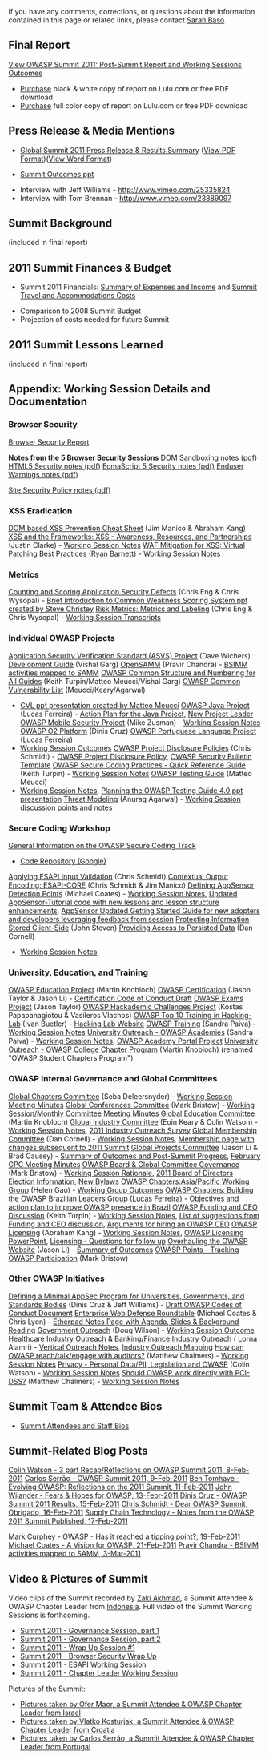 If you have any comments, corrections, or questions about the
information contained in this page or related links, please contact
[Sarah Baso](mailto:sarah.baso@owasp.org)

## Final Report

[View OWASP Summit 2011: Post-Summit Report and Working Sessions
Outcomes](http://sl.owasp.org/summit2011_finalreport)

  - [Purchase](http://www.lulu.com/product/paperback/owasp-summit-2011-post-summit-report-and-working-session-outcomes/16364260)
    black & white copy of report on Lulu.com or free PDF download
  - [Purchase](http://www.lulu.com/product/paperback/owasp-summit-2011-post-summit-report-and-working-session-outcomes/16364260)
    full color copy of report on Lulu.com or free PDF download

## Press Release & Media Mentions

  - [Global Summit 2011 Press Release & Results
    Summary](Summit_2011/Summit_Results_Summary "wikilink") ([View PDF
    Format](http://www.owasp.org/images/2/27/OWASP_Summit_2011_Results.pdf))([View
    Word
    Format](http://www.owasp.org/images/5/54/OWASP_Summit_2011_Results.docx))

<!-- end list -->

  - [Summit Outcomes ppt](Media:Summit_Outcomes.pptx "wikilink")

<!-- end list -->

  - Interview with Jeff Williams - <http://www.vimeo.com/25335824>
  - Interview with Tom Brennan - <http://www.vimeo.com/23889097>

## Summit Background

(included in final report)

## 2011 Summit Finances & Budget

  - Summit 2011 Financials: [Summary of Expenses and
    Income](https://spreadsheets.google.com/ccc?key=0ApZ9zE0hx0LNdFBXS3k3aGdSdTYwQ2dfbmhjaEdUTEE&hl=en)
    and [Summit Travel and Accommodations
    Costs](https://spreadsheets.google.com/a/owasp.org/ccc?key=0ApZ9zE0hx0LNdGJuVDlCU2xaUm9sc2pGMFEydXhYVWc&hl=en#gid=0)

<!-- end list -->

  - Comparison to 2008 Summit Budget
  - Projection of costs needed for future Summit

## 2011 Summit Lessons Learned

(included in final report)

## Appendix: Working Session Details and Documentation

### Browser Security

[Browser Security
Report](https://docs.google.com/document/d/1KcdJKBG_ZMuqWoy6RQRS6HNsKgXkGbuayEjK-PXwD2U/edit?hl=en_US&authkey=CKy3gO8M)

**Notes from the 5 Browser Security Sessions**
[DOM Sandboxing notes
(pdf)](http://www.owasp.org/images/0/06/OWASPSummit2011DOMSandboxingBrowserSecurityTrack.pdf)
[HTML5 Security notes
(pdf)](http://www.owasp.org/images/c/cd/OWASPSummit2011HTML5SecurityBrowserSecurityTrack.pdf)
[EcmaScript 5 Security notes
(pdf)](http://www.owasp.org/images/f/f7/OWASPSummit2011EcmaScript5SecurityBrowserSecurityTrack.pdf)
[Enduser Warnings notes
(pdf)](http://www.owasp.org/images/f/f7/OWASPSummit2011EnduserWarningsBrowserSecurityTrack.pdf)

[Site Security Policy notes
(pdf)](http://www.owasp.org/images/6/6d/OWASPSummit2011SiteSecurityPolicyBrowserSecurityTrack.pdf)

### XSS Eradication

[DOM based XSS Prevention Cheat
Sheet](https://www.owasp.org/index.php/DOM_based_XSS_Prevention_Cheat_Sheet)
(Jim Manico & Abraham Kang)
[XSS and the Frameworks: XSS - Awareness, Resources, and
Partnerships](Summit_2011_Working_Sessions/Session009 "wikilink")
(Justin Clarke) - [Working Session
Notes](https://docs.google.com/document/d/1Qxj9_mV3Ocl1klTH0PQivi9SQS0C9Mc6AYkxsAEidgM/edit?hl=en_US&authkey=CMPpvKkO)
[WAF Mitigation for XSS: Virtual Patching Best
Practices](Summit_2011_Working_Sessions/Session043 "wikilink") (Ryan
Barnett) - [Working Session
Notes](https://docs.google.com/document/d/1gx5LAFfU07IOR5BtgDRUBF3CetsABXsuCECoGGa4Xqo/edit?hl=en_US&authkey=CLvq7M0H)

### Metrics

[Counting and Scoring Application Security
Defects](Summit_2011_Working_Sessions/Session058 "wikilink") (Chris Eng
& Chris Wysopal) - [Brief Introduction to Common Weakness Scoring System
ppt created by Steve
Christey](https://docs.google.com/leaf?id=0B5Z9zE0hx0LNMzNmMTViZjgtZTZhNy00ZjQ3LTgxNzQtMDQ4YWM3Njc4NzFi&hl=en_US&authkey=CM_-3OQB)
[Risk Metrics: Metrics and
Labeling](Summit_2011_Working_Sessions/Session055 "wikilink") (Chris Eng
& Chris Wysopal) - [Working Session
Transcripts](https://docs.google.com/document/d/1OWKzMuqjabrXYaVhdMvcLbLbBtLjPRuq2iXxNZBqBHM/edit?hl=en_US&authkey=CNin8vsH)

### Individual OWASP Projects

[Application Security Verification Standard (ASVS)
Project](ASVS "wikilink") (Dave Wichers)
[Development Guide](Projects/OWASP_Development_Guide "wikilink") (Vishal
Garg)
[OpenSAMM](http://www.opensamm.org/) (Pravir Chandra) - [BSIMM
activities mapped to
SAMM](http://www.opensamm.org/2011/03/bsimm-activities-mapped-to-samm/)
[OWASP Common Structure and Numbering for All
Guides](OWASP_Common_Numbering_Project "wikilink") (Keith Turpin/Matteo
Meucci/Vishal Garg)
[OWASP Common Vulnerability
List](OWASP_Common_Numbering_Project "wikilink") (Meucci/Keary/Agarwal)
- [CVL ppt presentation created by Matteo
Meucci](https://docs.google.com/viewer?a=v&pid=explorer&chrome=true&srcid=0B5Z9zE0hx0LNOTkzNmYwN2YtNWZmZC00NjdhLTk1ZjMtMmU5NjQ5ZThhYmVl&hl=en_US&authkey=CNPQ4LkG)
[OWASP Java Project](OWASP_Java_Project "wikilink") (Lucas Ferreira) -
[Action Plan for the Java
Project](Summit_2011_Working_Sessions/Session053/Deliverable_1 "wikilink"),
[New Project
Leader](Summit_2011_Working_Sessions/Session053/Deliverable_2 "wikilink")
[OWASP Mobile Security
Project](OWASP_Mobile_Security_Project "wikilink") (Mike Zusman) -
[Working Session
Notes](https://docs.google.com/document/d/1vDB6FMCFHLqpEfB-SPlG0hliKak8flnUvJ1fwZPa-qM/edit?hl=en_US&authkey=CI_Mj4wJ)
[OWASP O2 Platform](OWASP_O2_Platform "wikilink") (Dinis Cruz)
[OWASP Portuguese Language
Project](OWASP_Portuguese_Language_Project "wikilink") (Lucas Ferreira)
- [Working Session
Outcomes](Summit_2011_Working_Sessions/Session048/Deliverable_1 "wikilink")
[OWASP Project Disclosure
Policies](Summit_2011_Working_Sessions/Session203 "wikilink") (Chris
Schmidt) - [OWASP Project Disclosure
Policy](Summit_2011_Working_Sessions/Session203/Deliverable_1 "wikilink"),
[OWASP Security Bulletin
Template](Summit_2011_Working_Sessions/Session203/Deliverable_2 "wikilink")
[OWASP Secure Coding Practices - Quick Reference
Guide](OWASP_Secure_Coding_Practices_-_Quick_Reference_Guide "wikilink")
(Keith Turpin) - [Working Session
Notes](https://docs.google.com/document/d/12SMf5i0zRSYEeHfYrJtWHSqy-dnSZq72OkTaMa_UM3U/edit?hl=en_US&authkey=CNjU_5oP)
[OWASP Testing Guide](OWASP_Testing_Project "wikilink") (Matteo Meucci)
- [Working Session
Notes](https://docs.google.com/document/d/11vERv8lf0xrEgdi37iLbuJL2rqjAsgP8icoE4rMtL50/edit?hl=en_US&authkey=CPLqrfoJ),
[Planning the OWASP Testing Guide 4.0 ppt
presentation](https://docs.google.com/viewer?a=v&pid=explorer&chrome=true&srcid=0B5Z9zE0hx0LNMWVmZTE5ZTctOTZkYy00MGZiLWE1N2UtNDE1NjEwZDg2MGRi&hl=en_US&authkey=CJfF-KwL)
[Threat Modeling](Threat_Modeling "wikilink") (Anurag Agarwal) -
[Working Session discussion points and
notes](https://docs.google.com/document/d/1QnCgW7Sr1cGx6cg3EKOqxhvNyx9G6xmFP5Mksebd3Ts/edit?hl=en_US&authkey=CLexzjE)

### Secure Coding Workshop

[General Information on the OWASP Secure Coding
Track](:Category:Summit_2011_OWASP_Secure_Coding_Workshop_Track "wikilink")
- [Code Repository
(Google)](https://code.google.com/p/secure-coding-workshop/)

[Applying ESAPI Input
Validation](Summit_2011_Working_Sessions/Applying_ESAPI_Input_Validation "wikilink")
(Chris Schmidt)
[Contextual Output Encoding:
ESAPI-CORE](Summit_2011_Working_Sessions/Session034 "wikilink") (Chris
Schmidt & Jim Manico)
[Defining AppSensor Detection
Points](Summit_2011_Working_Sessions/Session026 "wikilink") (Michael
Coates) - [Working Session
Notes](https://lists.owasp.org/pipermail/owasp-appsensor-project/2011-February/000208.html),
[Updated AppSensor-Tutorial code with new lessons and lesson structure
enhancements](http://code.google.com/p/appsensor/source/browse/#svn%2Ftrunk%2FAppSensor-Tutorial),
[AppSensor Updated Getting Started Guide for new adopters and developers
leveraging feedback from
session](https://www.owasp.org/index.php/AppSensor_Developer_Guide)
[Protecting Information Stored
Client-Side](Summit_2011_Working_Sessions/Session028 "wikilink") (John
Steven)
[Providing Access to Persisted
Data](Summit_2011_Working_Sessions/Session030 "wikilink") (Dan Cornell)
- [Working Session
Notes](https://docs.google.com/document/d/1bdmsNimmANJnRaVOpxYL1jVGutEMF84cK_iSjhSo40o/edit?hl=en_US&authkey=CIfD594I)

### University, Education, and Training

[OWASP Education Project](:Category:OWASP_Education_Project "wikilink")
(Martin Knobloch)
[OWASP
Certification](OWASP_Working_Session_-_OWASP_Certification "wikilink")
(Jason Taylor & Jason Li) - [Certification Code of Conduct
Draft](https://docs.google.com/viewer?a=v&pid=explorer&chrome=true&srcid=0B5Z9zE0hx0LNMTlkMDUxNGEtZmM1MS00ODI2LWEwMDYtMjU1Nzc4ZWEwYmJk&hl=en_US&authkey=CNbHmJkP)
[OWASP Exams Project](OWASP_Exams_Project "wikilink") (Jason Taylor)
[OWASP Hackademic Challenges
Project](OWASP_Hackademic_Challenges_Project "wikilink") (Kostas
Papapanagiotou & Vasileros Vlachos)
[OWASP Top 10 Training in
Hacking-Lab](Summit_2011_Working_Sessions/Session069 "wikilink") (Ivan
Buetler) - [Hacking Lab Website](https://www.hacking-lab.com/)
[OWASP Training](OWASP_Training "wikilink") (Sandra Paiva) - [Working
Session
Notes](https://docs.google.com/viewer?a=v&pid=explorer&chrome=true&srcid=0B5Z9zE0hx0LNY2I5M2YwMjMtMGJjNi00ZjZkLWJkYmUtZmU0YjhjNjc4NzYx&hl=en_US&authkey=COzlt4cC)
[University Outreach - OWASP Academies](OWASP_Academies "wikilink")
(Sandra Paiva) - [Working Session
Notes](https://docs.google.com/viewer?a=v&pid=explorer&chrome=true&srcid=0B5Z9zE0hx0LNZGE2MmE4MjAtYmEwYS00M2NmLTk2ZjYtNmM3ODc2MDQyODBm&hl=en_US&authkey=CPHdmtIB),
[OWASP Academy Portal
Project](OWASP_Academy_Portal_Project "wikilink")
[University Outreach - OWASP College Chapter
Program](OWASP_Student_Chapters_Program "wikilink") (Martin Knobloch)
(renamed "OWASP Student Chapters Program")

### OWASP Internal Governance and Global Committees

[Global Chapters Committee](Global_Chapters_Committee "wikilink") (Seba
Deleersnyder) - [Working Session Meeting
Minutes](Summit_2011_Working_Sessions/Session018/Deliverable_1 "wikilink")
[Global Conferences Committee](Global_Conferences_Committee "wikilink")
(Mark Bristow) - [Working Session/Monthly Committee Meeting
Minutes](https://docs.google.com/a/owasp.org/document/d/1-dlyY97XAiDSphFA3rSedc_19rp3r7vfiH1L34wezpU/edit?hl=en_US)
[Global Education Committee](Global_Education_Committee "wikilink")
(Martin Knobloch)
[Global Industry Committee](Global_Industry_Committee "wikilink") (Eoin
Keary & Colin Watson) - [Working Session
Notes](https://docs.google.com/document/d/1XtFXZuyzCmRAxMTwmtSmz4zQ9m7yAdqOFO7c0PLYDLw/edit?hl=en_US&authkey=CPPl898J),
[2011 Industry Outreach
Survey](https://www.surveymonkey.com/s/SCJBX7R)
[Global Membership Committee](Global_Membership_Committee "wikilink")
(Dan Cornell) - [Working Session
Notes](https://docs.google.com/document/d/1lsoExx4UW-dpjRgRlZaJq0BQPf4lRxRQPI56McMfUBs/edit?hl=en_US&authkey=COO8kd4E),
[Membership page with changes subsequent to 2011
Summit](Membership "wikilink")
[Global Projects Committee](Global_Projects_Committee "wikilink") (Jason
Li & Brad Causey) - [Summary of Outcomes and Post-Summit
Progress](GPC_2011_Summit_Outcomes "wikilink"), [February GPC Meeting
Minutes](https://lists.owasp.org/pipermail/global-projects-committee/2011-February/001777.html)
[OWASP Board & Global Committee
Governance](Summit_2011_Working_Sessions/Session013 "wikilink") (Mark
Bristow) - [Working Session
Rationale](Talk:Summit_2011_Working_Sessions/Session013 "wikilink"),
[2011 Board of Directors Election
Information](Membership/2011Election "wikilink"), [New
Bylaws](https://docs.google.com/a/owasp.org/document/d/1r_hS2ioEBcNOKqmEjSJmlLUOdQEb5qPb_0GU_VU1Arw/edit?hl=en&authkey=CLe5nZwD)
[OWASP Chapters:Asia/Pacific Working
Group](Summit_2011_Working_Sessions/Session251 "wikilink") (Helen Gao) -
[Working Group
Outcomes](Summit_2011_Working_Sessions/Session251 "wikilink")
[OWASP Chapters: Building the OWASP Brazilian Leaders
Group](Summit_2011_Working_Sessions/Session035 "wikilink") (Lucas
Ferreira) - [Objectives and action plan to improve OWASP presence in
Brazil](Summit_2011_Working_Sessions/Session035/Deliverable_1 "wikilink")
[OWASP Funding and CEO
Discussion](Summit_2011_Working_Sessions/Session077 "wikilink") (Keith
Turpin) - [Working Session
Notes](https://docs.google.com/document/d/1WghR2_ID1ZNUJqtjZhQHPcEpdbGt_RRR7snu7b8xTvU/edit?hl=en_US&authkey=CNClgtMN),
[List of suggestions from Funding and CEO
discussion](https://docs.google.com/document/d/1eZPomybmFn1NIQjg-UquncYhrdfc86WIGMO6_5V84ls/edit?hl=en_US&authkey=CO3n74gG),
[Arguments for hiring an OWASP
CEO](Talk:Summit_2011_Working_Sessions/Session077 "wikilink")
[OWASP Licensing](OWASP_Licenses "wikilink") (Abraham Kang) - [Working
Session
Notes](https://docs.google.com/document/d/1zDR7ufDk4-lsjFptv2w2mJbyIrKW6NLAPeGuKrhbu-A/edit?hl=en_US&authkey=CLb5r4sK),
[OWASP Licensing
PowerPoint](https://docs.google.com/leaf?id=0B5Z9zE0hx0LNMzI5NGQxMzItNDFiZS00ZWYyLThiYjQtZTY2ZDYyYmMxNWRh&hl=en_US&authkey=CJzZ3sQP),
[Licensing - Questions for follow
up](https://docs.google.com/document/d/14dXwV8XbUqPZ4_b5wWJPxaTi8FJb1GWp98DjJQKbRek/edit?hl=en_US&authkey=CMvsidkO)
[Overhauling the OWASP
Website](Working_Sessions_OWASP_Website "wikilink") (Jason Li) -
[Summary of
Outcomes](Summit_2011_Working_Sessions/Session023/Deliverable_1 "wikilink")
[OWASP Points - Tracking OWASP Participation](OWASP_Points "wikilink")
(Mark Bristow)

### Other OWASP Initiatives

[Defining a Minimal AppSec Program for Universities, Governments, and
Standards Bodies](OWASP_Codes_of_Conduct "wikilink") (Dinis Cruz & Jeff
Williams) - [Draft OWASP Codes of Conduct
Document](https://docs.google.com/document/d/1F5HI3ddSxf-gF2qM_fNaEb2u73nsnrJXm3VmbsVVo28/edit?hl=en_US&authkey=CPy0gZwH)
[Enterprise Web Defense
Roundtable](Summit_2011_Working_Sessions/Session068 "wikilink") (Michael
Coates & Chris Lyon) - [Etherpad Notes Page with Agenda, Slides &
Background Reading](http://etherpad.mozilla.org:9000/OWASP-EWDR)
[Government
Outreach](Summit_2011_Working_Sessions/Session036 "wikilink") (Doug
Wilson) - [Working Session
Outcome](Summit_2011_Working_Sessions/Session036/Deliverable_1 "wikilink")
[Healthcare Industry
Outreach](Summit_2011_Working_Sessions/Session262 "wikilink") &
[Banking/Finance Industry
Outreach](Summit_2011_Working_Sessions/Session263 "wikilink") ( Lorna
Alamri) - [Vertical Outreach
Notes](https://docs.google.com/document/d/1YsQC2J6GIqvE69agde25xDE4LsZIZN-bKMrFbAatywU/edit?hl=en_US&authkey=CK35nnc),
[Industry Outreach
Mapping](https://docs.google.com/viewer?a=v&pid=explorer&chrome=true&srcid=0B5Z9zE0hx0LNYmM4Y2Y3YWEtMTU5YS00NGU0LTk1NTgtYjk1MzdiOWZkMWQ5&hl=en_US&authkey=CP3ZsqMK)
[How can OWASP reach/talk/engage with
auditors?](Summit_2011_Working_Sessions/Session082 "wikilink") (Matthew
Chalmers) - [Working Session
Notes](https://docs.google.com/document/d/1Kv5Qb9JeTaxBvCJMksSi3XlI0Sk77kdRVxj8-PY3jMI/edit?hl=en_US&authkey=COqF7e4M)
[Privacy - Personal Data/PII, Legislation and
OWASP](Summit_2011_Working_Sessions/Session073 "wikilink") (Colin
Watson) - [Working Session
Notes](https://docs.google.com/document/d/1iemUPPunBlWC7rBCALirPLN662rdYHQPPCerDzKIO6c/edit?hl=en_US&authkey=CLmG9nQ)
[Should OWASP work directly with
PCI-DSS?](Summit_2011_Working_Sessions/Session080 "wikilink") (Matthew
Chalmers) - [Working Session
Notes](https://docs.google.com/document/d/19s9oXr2-wvaGI7Wka44ii5amsUflfTEvCweTBMV7Dew/edit?hl=en_US&authkey=CKmbgLoI)

## Summit Team & Attendee Bios

  - [Summit Attendees and Staff
    Bios](Media:_Attendee_Bios_for_Outcomes_-_Participants.pdf "wikilink")

## Summit-Related Blog Posts

[Colin Watson - 3 part Recap/Reflections on OWASP
Summit 2011, 8-Feb-2011](http://www.clerkendweller.com/2011/2/8/OWASP-Summit-2011-Part-1)
[Carlos Serrão - OWASP
Summit 2011, 9-Feb-2011](http://www.carlosserrao.net/2011/02/owasp-summit-2011/)
[Ben Tomhave - Evolving OWASP: Reflections on the 2011
Summit, 11-Feb-2011](http://www.secureconsulting.net/2011/02/evolving_owasp_reflections_on.html)
[John Wilander - Fears & Hopes for
OWASP, 13-Febr-2011](http://appsandsecurity.blogspot.com/2011/02/fears-hopes-for-owasp.html)
[Dinis Cruz - OWASP Summit 2011
Results, 15-Feb-2011](http://diniscruz.blogspot.com/2011/02/owasp-summit-2011-results.html)
[Chris Schmidt - Dear OWASP Summit,
Obrigado, 16-Feb-2011](http://yet-another-dev.blogspot.com/search/label/owasp%20summit)
[Supply Chain Technology - Notes from the OWASP 2011 Summit
Published, 17-Feb-2011](http://supplychaintechnology.wordpress.com/2011/02/17/notes-from-owasp-2011-summit-published/)

[Mark Curphey - OWASP - Has it reached a tipping
point?, 19-Feb-2011](http://www.curphey.com/2011/02/owasp-has-it-reached-a-tipping-point/)
[Michael Coates - A Vision for
OWASP, 21-Feb-2011](http://michael-coates.blogspot.com/2011/02/vision-for-owasp.html)
[Pravir Chandra - BSIMM activities mapped to
SAMM, 3-Mar-2011](http://www.opensamm.org/2011/03/bsimm-activities-mapped-to-samm/)

## Video & Pictures of Summit

Video clips of the Summit recorded by [Zaki
Akhmad](User:Zakiakhmad "wikilink"), a Summit Attendee & OWASP Chapter
Leader from [Indonesia](Indonesia "wikilink"). Full video of the Summit
Working Sessions is forthcoming.

  - [Summit 2011 - Governance Session,
    part 1](http://www.youtube.com/watch?v=w6nuPCxCyC8)
  - [Summit 2011 - Governance Session,
    part 2](http://youtu.be/6HnA3NY7gR0)
  - [Summit 2011 - Wrap Up Session \#1](http://youtu.be/RStrwZGgz0U)
  - [Summit 2011 - Browser Security Wrap
    Up](http://youtu.be/O0eD-CeQld4)
  - [Summit 2011 - ESAPI Working Session](http://youtu.be/ZB2JM4xgtBQ)
  - [Summit 2011 - Chapter Leader Working
    Session](http://youtu.be/GRWCgbZF3_g)

Pictures of the Summit:

  - [Pictures taken by Ofer Maor, a Summit Attendee & OWASP Chapter
    Leader from
    Israel](https://picasaweb.google.com/owaspphotos/OWASPSummit#)
  - [Pictures taken by Vlatko Kosturjak, a Summit Attendee & OWASP
    Chapter Leader from
    Croatia](https://picasaweb.google.com/103488670506331805557/OWASPSummit2011Portugal?authkey=Gv1sRgCLSQr-TtgqrGEA&feat=directlink#)
  - [Pictures taken by Carlos Serrão, a Summit Attendee & OWASP Chapter
    Leader from
    Portugal](https://picasaweb.google.com/carlos.j.serrao/OWASPSummit2011?authkey=Gv1sRgCN3g-7qmu_i93QE#)